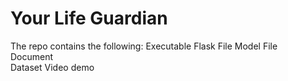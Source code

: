 # Your Life Guardian
The repo contains the following:
Executable Flask File
Model File	
Document	
Dataset	
Video demo 
